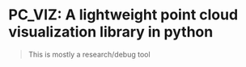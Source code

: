 # PC_VIZ: A lightweight point cloud visualization library in python

> This is mostly a research/debug tool 

